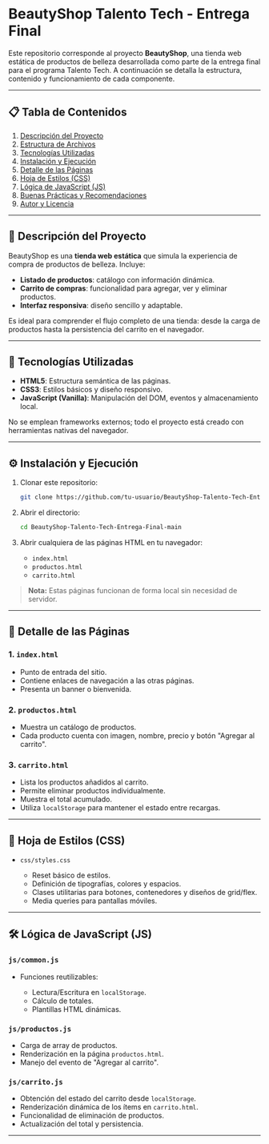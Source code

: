 
# BeautyShop Talento Tech - Entrega Final

Este repositorio corresponde al proyecto **BeautyShop**, una tienda web estática de productos de belleza desarrollada como parte de la entrega final para el programa Talento Tech. A continuación se detalla la estructura, contenido y funcionamiento de cada componente.

---

## 📋 Tabla de Contenidos

1. [Descripción del Proyecto](#descripción-del-proyecto)
2. [Estructura de Archivos](#estructura-de-archivos)
3. [Tecnologías Utilizadas](#tecnologías-utilizadas)
4. [Instalación y Ejecución](#instalación-y-ejecución)
5. [Detalle de las Páginas](#detalle-de-las-páginas)
6. [Hoja de Estilos (CSS)](#hoja-de-estilos-css)
7. [Lógica de JavaScript (JS)](#lógica-de-javascript-js)
8. [Buenas Prácticas y Recomendaciones](#buenas-prácticas-y-recomendaciones)
9. [Autor y Licencia](#autor-y-licencia)

---

## 📌 Descripción del Proyecto

BeautyShop es una **tienda web estática** que simula la experiencia de compra de productos de belleza. Incluye:

* **Listado de productos**: catálogo con información dinámica.
* **Carrito de compras**: funcionalidad para agregar, ver y eliminar productos.
* **Interfaz responsiva**: diseño sencillo y adaptable.

Es ideal para comprender el flujo completo de una tienda: desde la carga de productos hasta la persistencia del carrito en el navegador.

---


## 🚀 Tecnologías Utilizadas

* **HTML5**: Estructura semántica de las páginas.
* **CSS3**: Estilos básicos y diseño responsivo.
* **JavaScript (Vanilla)**: Manipulación del DOM, eventos y almacenamiento local.

No se emplean frameworks externos; todo el proyecto está creado con herramientas nativas del navegador.

---

## ⚙️ Instalación y Ejecución

1. Clonar este repositorio:

   ```bash
   git clone https://github.com/tu-usuario/BeautyShop-Talento-Tech-Entrega-Final.git
   ```
2. Abrir el directorio:

   ```bash
   cd BeautyShop-Talento-Tech-Entrega-Final-main
   ```
3. Abrir cualquiera de las páginas HTML en tu navegador:

   * `index.html`
   * `productos.html`
   * `carrito.html`

> **Nota:** Estas páginas funcionan de forma local sin necesidad de servidor.

---

## 📄 Detalle de las Páginas

### 1. `index.html`

* Punto de entrada del sitio.
* Contiene enlaces de navegación a las otras páginas.
* Presenta un banner o bienvenida.

### 2. `productos.html`

* Muestra un catálogo de productos.
* Cada producto cuenta con imagen, nombre, precio y botón "Agregar al carrito".

### 3. `carrito.html`

* Lista los productos añadidos al carrito.
* Permite eliminar productos individualmente.
* Muestra el total acumulado.
* Utiliza `localStorage` para mantener el estado entre recargas.

---

## 🎨 Hoja de Estilos (CSS)

* `css/styles.css`

  * Reset básico de estilos.
  * Definición de tipografías, colores y espacios.
  * Clases utilitarias para botones, contenedores y diseños de grid/flex.
  * Media queries para pantallas móviles.

---

## 🛠️ Lógica de JavaScript (JS)

### `js/common.js`

* Funciones reutilizables:

  * Lectura/Escritura en `localStorage`.
  * Cálculo de totales.
  * Plantillas HTML dinámicas.

### `js/productos.js`

* Carga de array de productos.
* Renderización en la página `productos.html`.
* Manejo del evento de "Agregar al carrito".

### `js/carrito.js`

* Obtención del estado del carrito desde `localStorage`.
* Renderización dinámica de los ítems en `carrito.html`.
* Funcionalidad de eliminación de productos.
* Actualización del total y persistencia.

---

